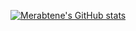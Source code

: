 [![Merabtene's GitHub stats](https://github-readme-stats.vercel.app/api?username=merabtenei)](https://github.com/anuraghazra/github-readme-stats)
